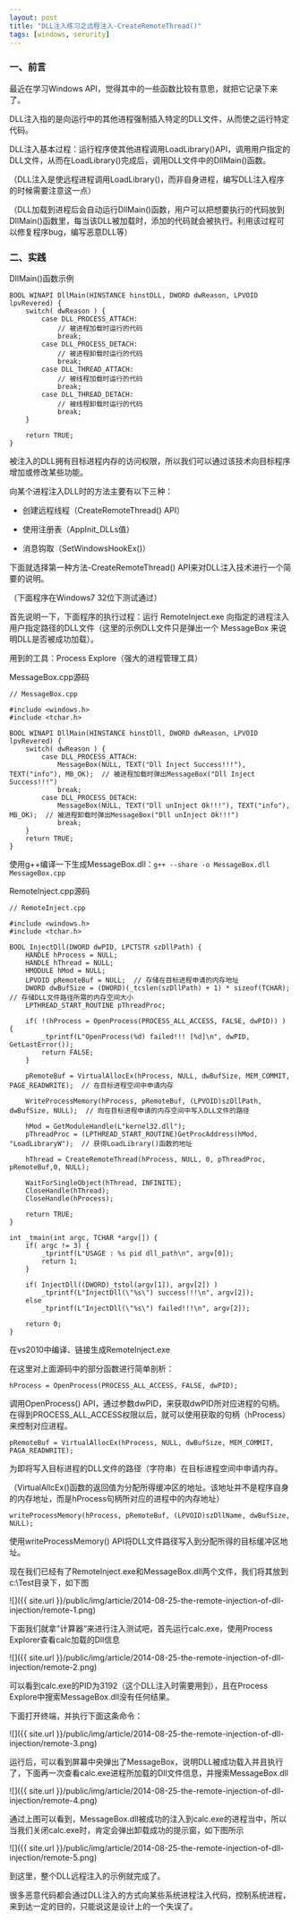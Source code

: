 ```yaml
---
layout: post
title: "DLL注入练习之远程注入-CreateRemoteThread()"
tags: [windows, serurity]
---
```



### 一、前言

最近在学习Windows API，觉得其中的一些函数比较有意思，就把它记录下来了。

DLL注入指的是向运行中的其他进程强制插入特定的DLL文件，从而使之运行特定代码。

DLL注入基本过程：运行程序使其他进程调用LoadLibrary()API，调用用户指定的DLL文件，从而在LoadLibrary()完成后，调用DLL文件中的DllMain()函数。

<!--more-->

（DLL注入是使远程进程调用LoadLibrary()，而非自身进程，编写DLL注入程序的时候需要注意这一点）

（DLL加载到进程后会自动运行DllMain()函数，用户可以把想要执行的代码放到DllMain()函数里，每当该DLL被加载时，添加的代码就会被执行。利用该过程可以修复程序bug，编写恶意DLL等）

### 二、实践

DllMain()函数示例

    BOOL WINAPI DllMain(HINSTANCE hinstDLL, DWORD dwReason, LPVOID lpvRevered) {  
        switch( dwReason ) {  
            case DLL_PROCESS_ATTACH:  
                // 被进程加载时运行的代码  
                break;  
            case DLL_PROCESS_DETACH:  
                // 被进程卸载时运行的代码  
                break;  
            case DLL_THREAD_ATTACH:  
                // 被线程加载时运行的代码  
                break;
            case DLL_THREAD_DETACH:  
                // 被线程卸载时运行的代码  
                break;
        }  
      
        return TRUE;  
    }
    
被注入的DLL拥有目标进程内存的访问权限，所以我们可以通过该技术向目标程序增加或修改某些功能。

向某个进程注入DLL时的方法主要有以下三种：

* 创建远程线程（CreateRemoteThread() API）

* 使用注册表（AppInit_DLLs值）

* 消息钩取（SetWindowsHookEx()）

下面就选择第一种方法-CreateRemoteThread() API来对DLL注入技术进行一个简要的说明。

（下面程序在Windows7 32位下测试通过）

首先说明一下，下面程序的执行过程：运行 RemoteInject.exe 向指定的进程注入用户指定路径的DLL文件（这里的示例DLL文件只是弹出一个 MessageBox 来说明DLL是否被成功加载）。

用到的工具：Process Explore（强大的进程管理工具）

MessageBox.cpp源码

    // MessageBox.cpp  
      
    #include <windows.h>  
    #include <tchar.h>  
      
    BOOL WINAPI DllMain(HINSTANCE hinstDll, DWORD dwReason, LPVOID lpvRevered) {  
        switch( dwReason ) {  
            case DLL_PROCESS_ATTACH:  
                MessageBox(NULL, TEXT("Dll Inject Success!!!"), TEXT("info"), MB_OK);  // 被进程加载时弹出MessageBox("Dll Inject Success!!!")  
                break;  
            case DLL_PROCESS_DETACH:  
                MessageBox(NULL, TEXT("Dll unInject Ok!!!"), TEXT("info"), MB_OK);  // 被进程卸载时弹出MessageBox("Dll unInject Ok!!!")  
                break;  
        }  
        return TRUE;  
    }
    
使用g++编译一下生成MessageBox.dll：``g++ --share -o MessageBox.dll MessageBox.cpp``

RemoteInject.cpp源码

    // RemoteInject.cpp  
      
    #include <windows.h>  
    #include <tchar.h>  
      
    BOOL InjectDll(DWORD dwPID, LPCTSTR szDllPath) {  
        HANDLE hProcess = NULL;  
        HANDLE hThread = NULL;  
        HMODULE hMod = NULL;  
        LPVOID pRemoteBuf = NULL;  // 存储在目标进程申请的内存地址  
        DWORD dwBufSize = (DWORD)(_tcslen(szDllPath) + 1) * sizeof(TCHAR);  // 存储DLL文件路径所需的内存空间大小  
        LPTHREAD_START_ROUTINE pThreadProc;  
      
        if( !(hProcess = OpenProcess(PROCESS_ALL_ACCESS, FALSE, dwPID)) ) {  
            _tprintf(L"OpenProcess(%d) failed!!! [%d]\n", dwPID, GetLastError());  
            return FALSE;  
        }  
      
        pRemoteBuf = VirtualAllocEx(hProcess, NULL, dwBufSize, MEM_COMMIT, PAGE_READWRITE);  // 在目标进程空间中申请内存  
      
        WriteProcessMemory(hProcess, pRemoteBuf, (LPVOID)szDllPath, dwBufSize, NULL);  // 向在目标进程申请的内存空间中写入DLL文件的路径  
      
        hMod = GetModuleHandle(L"kernel32.dll");  
        pThreadProc = (LPTHREAD_START_ROUTINE)GetProcAddress(hMod, "LoadLibraryW");  // 获得LoadLibrary()函数的地址  
      
        hThread = CreateRemoteThread(hProcess, NULL, 0, pThreadProc, pRemoteBuf,0, NULL);  
      
        WaitForSingleObject(hThread, INFINITE);  
        CloseHandle(hThread);  
        CloseHandle(hProcess);  
      
        return TRUE;  
    }  
      
    int _tmain(int argc, TCHAR *argv[]) {  
        if( argc != 3) {  
            _tprintf(L"USAGE : %s pid dll_path\n", argv[0]);  
            return 1;  
        }  
      
        if( InjectDll((DWORD)_tstol(argv[1]), argv[2]) )  
            _tprintf(L"InjectDll(\"%s\") success!!!\n", argv[2]);  
        else  
            _tprintf(L"InjectDll(\"%s\") failed!!!\n", argv[2]);  
      
        return 0;  
    }
    
在vs2010中编译、链接生成RemoteInject.exe


在这里对上面源码中的部分函数进行简单剖析：

``hProcess = OpenProcess(PROCESS_ALL_ACCESS, FALSE, dwPID);``

调用OpenProcess() API，通过参数dwPID，来获取dwPID所对应进程的句柄。在得到PROCESS_ALL_ACCESS权限以后，就可以使用获取的句柄（hProcess）来控制对应进程。

``pRemoteBuf = VirtualAllocEx(hProcess, NULL, dwBufSize, MEM_COMMIT, PAGA_READWRITE);``

为即将写入目标进程的DLL文件的路径（字符串）在目标进程空间中申请内存。

（VirtualAllcEx()函数的返回值为分配所得缓冲区的地址。该地址并不是程序自身的内存地址，而是hProcess句柄所对应的进程中的内存地址）

``writeProcessMemory(hProcess, pRemoteBuf, (LPVOID)szDllName, dwBufSize, NULL);``

使用writeProcessMemory() API将DLL文件路径写入到分配所得的目标缓冲区地址。

现在我们已经有了RemoteInject.exe和MessageBox.dll两个文件，我们将其放到c:\Test目录下，如下图

![]({{ site.url }}/public/img/article/2014-08-25-the-remote-injection-of-dll-injection/remote-1.png)

下面我们就拿”计算器“来进行注入测试吧，首先运行calc.exe，使用Process Explorer查看calc加载的Dll信息

![]({{ site.url }}/public/img/article/2014-08-25-the-remote-injection-of-dll-injection/remote-2.png)

可以看到calc.exe的PID为3192（这个DLL注入时需要用到），且在Process Explore中搜索MessageBox.dll没有任何结果。

下面打开终端，并执行下面这条命令：

![]({{ site.url }}/public/img/article/2014-08-25-the-remote-injection-of-dll-injection/remote-3.png)

运行后，可以看到屏幕中央弹出了MessageBox，说明DLL被成功载入并且执行了，下面再一次查看calc.exe进程所加载的Dll文件信息，并搜索MessageBox.dll

![]({{ site.url }}/public/img/article/2014-08-25-the-remote-injection-of-dll-injection/remote-4.png)

通过上图可以看到，MessageBox.dll被成功的注入到calc.exe的进程当中，所以当我们关闭calc.exe时，肯定会弹出卸载成功的提示窗，如下图所示

![]({{ site.url }}/public/img/article/2014-08-25-the-remote-injection-of-dll-injection/remote-5.png)

到这里，整个DLL远程注入的示例就完成了。

很多恶意代码都会通过DLL注入的方式向某些系统进程注入代码，控制系统进程，来到达一定的目的，只能说这是设计上的一个失误了。
